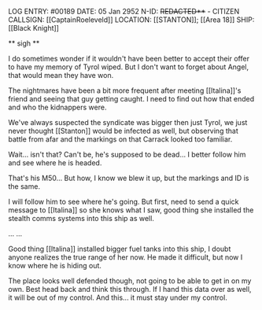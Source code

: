 LOG ENTRY: #00189
DATE: 05 Jan 2952
N-ID: ~~REDACTED**~~ - CITIZEN
CALLSIGN: [[CaptainRoeleveld]]
LOCATION: [[STANTON]]; [[Area 18]]
SHIP: [[Black Knight]]

  

** sigh ** 

I do sometimes wonder if it wouldn't have been better to accept their offer to have my memory of Tyrol wiped. But I don't want to forget about Angel, that would mean they have won.

The nightmares have been a bit more frequent after meeting [[Italina]]'s friend and seeing that guy getting caught. I need to find out how that ended and who the kidnappers were.  

We've always suspected the syndicate was bigger then just Tyrol, we just never thought [[Stanton]] would be infected as well, but observing that battle from afar and the markings on that Carrack looked too familiar.  

Wait... isn't that? Can't be, he's supposed to be dead... I better follow him and see where he is headed.

That's his M50... But how, I know we blew it up, but the markings and ID is the same.  

I will follow him to see where he's going. But first, need to send a quick message to [[Italina]] so she knows what I saw, good thing she installed the stealth comms systems into this ship as well.  

...
...  

Good thing [[Italina]] installed bigger fuel tanks into this ship, I doubt anyone realizes the true range of her now. He made it difficult, but now I know where he is hiding out.

The place looks well defended though, not going to be able to get in on my own. Best head back and think this through. If I hand this data over as well, it will be out of my control. And this... it must stay under my control.
